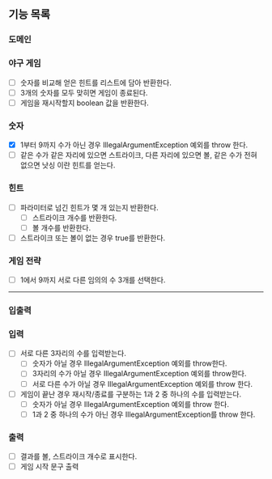 ## 기능 목록

### 도메인

### 야구 게임

- [ ] 숫자를 비교해 얻은 힌트를 리스트에 담아 반환한다.
- [ ] 3개의 숫자를 모두 맞히면 게임이 종료된다.
- [ ] 게임을 재시작할지 boolean 값을 반환한다.

### 숫자

- [x] 1부터 9까지 수가 아닌 경우 IllegalArgumentException 예외를 throw 한다.
- [ ] 같은 수가 같은 자리에 있으면 스트라이크, 다른 자리에 있으면 볼, 같은 수가 전혀 없으면 낫싱 이란 힌트를 얻는다.

### 힌트

- [ ] 파라미터로 넘긴 힌트가 몇 개 있는지 반환한다.
    - [ ] 스트라이크 개수를 반환한다.
    - [ ] 볼 개수를 반환한다.
- [ ] 스트라이크 또는 볼이 없는 경우 true를 반환한다.

### 게임 전략

- [ ] 1에서 9까지 서로 다른 임의의 수 3개를 선택한다.

<hr>

### 입출력

### 입력

- [ ] 서로 다른 3자리의 수를 입력받는다.
    - [ ] 숫자가 아닐 경우 IllegalArgumentException 예외를 throw한다.
    - [ ] 3자리의 수가 아닐 경우 IllegalArgumentException 예외를 throw한다.
    - [ ] 서로 다른 수가 아닐 경우 IllegalArgumentException 예외를 throw 한다.

- [ ] 게임이 끝난 경우 재시작/종료를 구분하는 1과 2 중 하나의 수를 입력받는다.
    - [ ] 숫자가 아닐 경우 IllegalArgumentException 예외를 throw 한다.
    - [ ] 1과 2 중 하나의 수가 아닌 경우 IllegalArgumentException를 throw 한다.

### 출력

- [ ] 결과를 볼, 스트라이크 개수로 표시한다.
- [ ] 게임 시작 문구 출력
